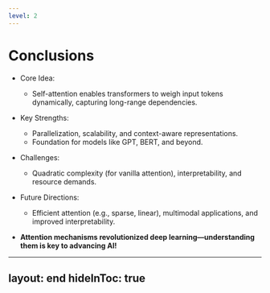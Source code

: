 ```yaml
---
level: 2
---
```


# Conclusions

* Core Idea:  
  * Self-attention enables transformers to weigh input tokens dynamically, capturing long-range dependencies.

* Key Strengths:  
  * Parallelization, scalability, and context-aware representations.  
  * Foundation for models like GPT, BERT, and beyond.  

* Challenges:
  * Quadratic complexity (for vanilla attention), interpretability, and resource demands.  

* Future Directions:  
  * Efficient attention (e.g., sparse, linear), multimodal applications, and improved interpretability.  
  
* **Attention mechanisms revolutionized deep learning—understanding them is key to advancing AI!**

---
layout: end
hideInToc: true
---
